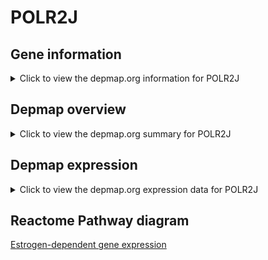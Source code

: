 <h1>POLR2J</h1>

<h2>Gene information</h2>
<details>
  <summary>Click to view the depmap.org information for POLR2J</summary>
  <iframe src="https://depmap.org/portal/gene/POLR2J?tab=about" style="border:none;width:100%;height:800px"></iframe>
</details>

<h2>Depmap overview</h2>
<details>
  <summary>Click to view the depmap.org summary for POLR2J</summary>
  <iframe src="https://depmap.org/portal/gene/POLR2J?tab=overview" style="border:none;width:100%;height:800px"></iframe>
</details>

<h2>Depmap expression</h2>
<details>
  <summary>Click to view the depmap.org expression data for POLR2J</summary>
  <iframe src="https://depmap.org/portal/gene/POLR2J?tab=characterization" style="border:none;width:100%;height:800px"></iframe>
</details>



<h2>Reactome Pathway diagram</h2>
<a href="https://reactome.org/PathwayBrowser/#/R-HSA-9018519">Estrogen-dependent gene expression</a>



